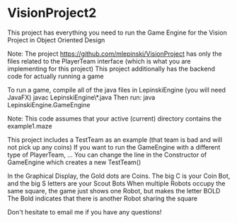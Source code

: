 # VisionProject2

This project has everything you need to run the Game Engine for the Vision Project in Object Oriented Design

Note: The project https://github.com/mlepinski/VisionProject has only the files related to the PlayerTeam interface 
(which is what you are implementing for this project)
This project additionally has the backend code for actually running a game

To run a game, compile all of the java files in LepinskiEngine (you will need JavaFX)
   javac LepinskiEngine\\*.java
Then run: 
   java LepinskiEngine.GameEngine

Note: This code assumes that your active (current) directory contains the example1.maze

This project includes a TestTeam as an example (that team is bad and will not pick up any coins)
If you want to run the GameEngine with a different type of PlayerTeam, 
... You can change the line in the Constructor of GameEngine which creates a new TestTeam()

In the Graphical Display, the Gold dots are Coins. 
The big C is your Coin Bot, and the big S letters are your Scout Bots
When multiple Robots occupy the same square, the game just shows one Robot, but makes the letter BOLD
The Bold indicates that there is another Robot sharing the square

Don't hesitate to email me if you have any questions!
